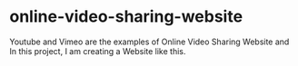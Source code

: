 # online-video-sharing-website
Youtube and Vimeo are the examples of Online Video Sharing Website and In this project, I am creating a Website like this.

